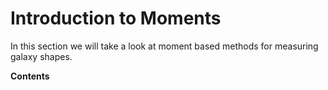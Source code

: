 # Introduction to Moments

In this section we will take a look at moment based methods for measuring galaxy shapes.

**Contents**

```{tableofcontents}
```
